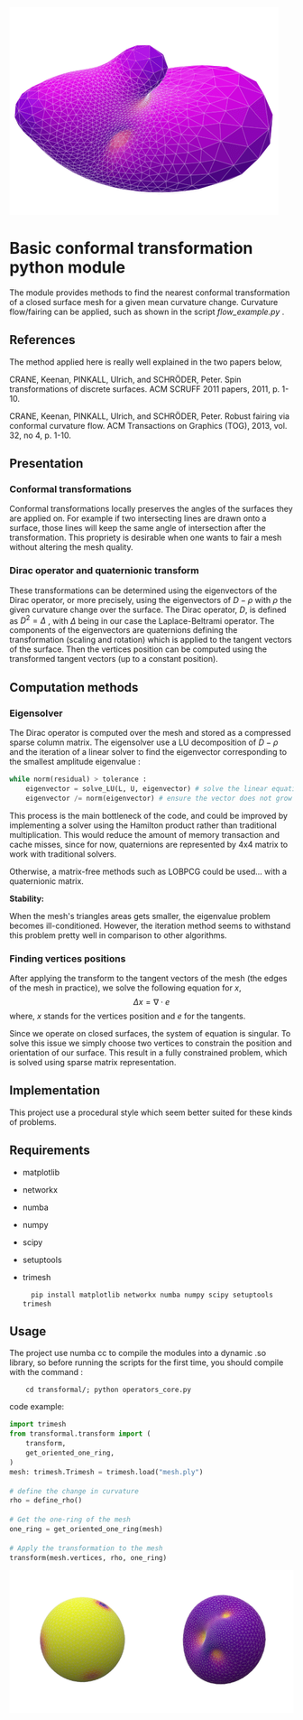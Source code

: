 ![example of flow](animation_crop.gif)
# Basic conformal transformation python module  

The module provides methods to find the nearest conformal transformation of a closed surface mesh for a given mean curvature change.
Curvature flow/fairing can be applied, such as shown in the script *flow_example.py* .

## References
The method applied here is really well explained in the two papers below,

CRANE, Keenan, PINKALL, Ulrich, and SCHRÖDER, Peter. Spin transformations of discrete surfaces. ACM SCRUFF 2011 papers, 2011, p. 1-10.

CRANE, Keenan, PINKALL, Ulrich, and SCHRÖDER, Peter. Robust fairing via conformal curvature flow. ACM Transactions on Graphics (TOG), 2013, vol. 32, no 4, p. 1-10.

## Presentation
### Conformal transformations
Conformal transformations locally preserves the angles of the surfaces they are applied on. 
For example if two intersecting lines are drawn onto a surface, those lines will keep the same angle of intersection after the transformation.
This propriety is desirable when one wants to fair a mesh without altering the mesh quality.

### Dirac operator and quaternionic transform
These transformations can be determined using the eigenvectors of the Dirac operator, or more precisely,
using the eigenvectors of $D-\rho$ with $\rho$ the given curvature change over the surface.
The Dirac operator, $D$, is defined as $D^2 = \Delta$ , with $\Delta$ being in our case the Laplace-Beltrami operator. 
The components of the eigenvectors are quaternions defining the transformation (scaling and rotation) which is applied to the tangent vectors of the surface.
Then the vertices position can be computed using the transformed tangent vectors (up to a constant position).

## Computation methods
### Eigensolver
The Dirac operator is computed over the mesh and stored as a compressed sparse column matrix.
The eigensolver use a LU decomposition of $D-\rho$ and the iteration of a linear solver to find the eigenvector corresponding to the smallest amplitude eigenvalue :

```py
while norm(residual) > tolerance :
    eigenvector = solve_LU(L, U, eigenvector) # solve the linear equation LU x = eigenvector
    eigenvector /= norm(eigenvector) # ensure the vector does not grow or shrink to much
```

This process is the main bottleneck of the code, and could be improved by implementing a solver using the Hamilton product rather than traditional multiplication.
This would reduce the amount of memory transaction and cache misses, since for now, quaternions are represented by 4x4 matrix to work with traditional solvers. 

Otherwise, a matrix-free methods such as LOBPCG could be used... with a quaternionic matrix.

__Stability:__

When the mesh's triangles areas gets smaller, the eigenvalue problem becomes ill-conditioned. 
However, the iteration method seems to withstand this problem pretty well in comparison to other algorithms.


### Finding vertices positions
After applying the transform to the tangent vectors of the mesh (the edges of the mesh in practice),
we solve the following equation for $x$, 
$$\Delta x = \nabla \cdot e$$
where, $x$ stands for the vertices position and $e$ for the tangents.

Since we operate on closed surfaces, the system of equation is singular.
To solve this issue we simply choose two vertices to constrain the position and orientation of our surface.
This result in a fully constrained problem, which is solved using sparse matrix representation.

## Implementation
This project use a procedural style which seem better suited for these kinds of problems. 

## Requirements
- matplotlib
- networkx
- numba
- numpy
- scipy
- setuptools
- trimesh

        pip install matplotlib networkx numba numpy scipy setuptools trimesh


## Usage
The project use numba cc to compile the modules into a dynamic .so library, 
so before running the scripts for the first time, you should compile with the command :
        
        cd transformal/; python operators_core.py

code example:

```python
import trimesh
from transformal.transform import (
    transform,
    get_oriented_one_ring,
)
mesh: trimesh.Trimesh = trimesh.load("mesh.ply")

# define the change in curvature
rho = define_rho()

# Get the one-ring of the mesh 
one_ring = get_oriented_one_ring(mesh)

# Apply the transformation to the mesh
transform(mesh.vertices, rho, one_ring)

```

![example](ballfig.png)


